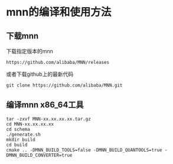 # mnn的编译和使用方法

## 下载mnn
下载指定版本的mnn
```text
https://github.com/alibaba/MNN/releases
```
或者下载github上的最新代码
```shell
git clone https://github.com/alibaba/MNN.git
```

## 编译mnn x86_64工具
```shell
tar -zxvf MNN-xx.xx.xx.xx.tar.gz
cd MNN-xx.xx.xx.xx
cd schema
./generate.sh
mkdir build
cd build
cmake .. -DMNN_BUILD_TOOLS=false -DMNN_BUILD_QUANTOOLS=true -DMNN_BUILD_CONVERTER=true
```
